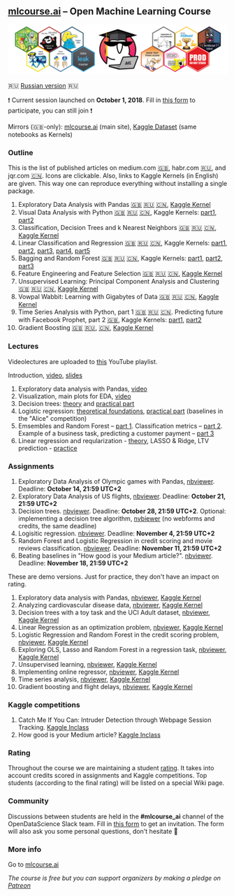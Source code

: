 ## [mlcourse.ai](https://mlcourse.ai) – Open Machine Learning Course

![ODS stickers](https://github.com/Yorko/mlcourse.ai/blob/master/img/ods_stickers.jpg)

:ru: [Russian version](https://github.com/Yorko/mlcourse.ai/wiki/About-the-course-(in-Russian)) :ru: 

:exclamation: Current session launched on **October 1, 2018**. Fill in [this form](https://drive.google.com/open?id=1_pDNuVHwBxV5wuOcdaXoxBZneyAQcqfOl4V2qkqKbNQ) to participate, you can still join :exclamation:

Mirrors (:uk:-only): [mlcourse.ai](https://mlcourse.ai) (main site), [Kaggle Dataset](https://www.kaggle.com/kashnitsky/mlcourse) (same notebooks as Kernels)

### Outline
This is the list of published articles on medium.com [:uk:](https://medium.com/open-machine-learning-course), habr.com [:ru:](https://habr.com/company/ods/blog/344044/), and jqr.com [:cn:](https://www.jqr.com). Icons are clickable. Also, links to Kaggle Kernels (in English) are given. This way one can reproduce everything without installing a single package.  
1. Exploratory Data Analysis with Pandas [:uk:](https://medium.com/open-machine-learning-course/open-machine-learning-course-topic-1-exploratory-data-analysis-with-pandas-de57880f1a68)  [:ru:](https://habrahabr.ru/company/ods/blog/322626/) [:cn:](https://www.jqr.com/article/000079), [Kaggle Kernel](https://www.kaggle.com/kashnitsky/topic-1-exploratory-data-analysis-with-pandas)
2. Visual Data Analysis with Python [:uk:](https://medium.com/open-machine-learning-course/open-machine-learning-course-topic-2-visual-data-analysis-in-python-846b989675cd)  [:ru:](https://habrahabr.ru/company/ods/blog/323210/) [:cn:](https://www.jqr.com/article/000086), Kaggle Kernels: [part1](https://www.kaggle.com/kashnitsky/topic-2-visual-data-analysis-in-python), [part2](https://www.kaggle.com/kashnitsky/topic-2-part-2-seaborn-and-plotly)
3. Classification, Decision Trees and k Nearest Neighbors [:uk:](https://medium.com/open-machine-learning-course/open-machine-learning-course-topic-3-classification-decision-trees-and-k-nearest-neighbors-8613c6b6d2cd) [:ru:](https://habrahabr.ru/company/ods/blog/322534/) [:cn:](https://www.jqr.com/article/000139), [Kaggle Kernel](https://www.kaggle.com/kashnitsky/topic-3-decision-trees-and-knn)
4. Linear Classification and Regression [:uk:](https://medium.com/open-machine-learning-course/open-machine-learning-course-topic-4-linear-classification-and-regression-44a41b9b5220) [:ru:](https://habrahabr.ru/company/ods/blog/323890/) [:cn:](https://www.jqr.com/article/000175), Kaggle Kernels: [part1](https://www.kaggle.com/kashnitsky/topic-4-linear-models-part-1-ols), [part2](https://www.kaggle.com/kashnitsky/topic-4-linear-models-part-2-classification), [part3](https://www.kaggle.com/kashnitsky/topic-4-linear-models-part-3-regularization), [part4](https://www.kaggle.com/kashnitsky/topic-4-linear-models-part-4-more-of-logit), [part5](https://www.kaggle.com/kashnitsky/topic-4-linear-models-part-5-validation)
5. Bagging and Random Forest [:uk:](https://medium.com/open-machine-learning-course/open-machine-learning-course-topic-5-ensembles-of-algorithms-and-random-forest-8e05246cbba7) [:ru:](https://habrahabr.ru/company/ods/blog/324402/) [:cn:](https://www.jqr.com/article/000241), Kaggle Kernels: [part1](https://www.kaggle.com/kashnitsky/topic-5-ensembles-part-1-bagging), [part2](https://www.kaggle.com/kashnitsky/topic-5-ensembles-part-2-random-forest), [part3](https://www.kaggle.com/kashnitsky/topic-5-ensembles-part-3-feature-importance)
6. Feature Engineering and Feature Selection [:uk:](https://medium.com/open-machine-learning-course/open-machine-learning-course-topic-6-feature-engineering-and-feature-selection-8b94f870706a) [:ru:](https://habrahabr.ru/company/ods/blog/325422/) [:cn:](https://www.jqr.com/article/000249), [Kaggle Kernel](https://www.kaggle.com/kashnitsky/topic-6-feature-engineering-and-feature-selection)
7. Unsupervised Learning: Principal Component Analysis and Clustering [:uk:](https://medium.com/open-machine-learning-course/open-machine-learning-course-topic-7-unsupervised-learning-pca-and-clustering-db7879568417) [:ru:](https://habrahabr.ru/company/ods/blog/325654/) [:cn:](https://www.jqr.com/article/000336), [Kaggle Kernel](https://www.kaggle.com/kashnitsky/topic-7-unsupervised-learning-pca-and-clustering)
8. Vowpal Wabbit: Learning with Gigabytes of Data [:uk:](https://medium.com/open-machine-learning-course/open-machine-learning-course-topic-8-vowpal-wabbit-fast-learning-with-gigabytes-of-data-60f750086237) [:ru:](https://habrahabr.ru/company/ods/blog/326418/) [:cn:](https://www.jqr.com/article/000348), [Kaggle Kernel](https://www.kaggle.com/kashnitsky/topic-8-online-learning-and-vowpal-wabbit)
9. Time Series Analysis with Python, part 1 [:uk:](https://medium.com/open-machine-learning-course/open-machine-learning-course-topic-9-time-series-analysis-in-python-a270cb05e0b3) [:ru:](https://habrahabr.ru/company/ods/blog/327242/) [:cn:](https://www.jqr.com/article/000450). Predicting future with Facebook Prophet, part 2 [:uk:](https://medium.com/open-machine-learning-course/open-machine-learning-course-topic-9-part-3-predicting-the-future-with-facebook-prophet-3f3af145cdc), Kaggle Kernels: [part1](https://www.kaggle.com/kashnitsky/topic-9-part-1-time-series-analysis-in-python), [part2](https://www.kaggle.com/kashnitsky/topic-9-part-2-time-series-with-facebook-prophet)
10. Gradient Boosting [:uk:](https://medium.com/open-machine-learning-course/open-machine-learning-course-topic-10-gradient-boosting-c751538131ac) [:ru:](https://habrahabr.ru/company/ods/blog/327250/), [:cn:](https://www.jqr.com/article/000573), [Kaggle Kernel](https://www.kaggle.com/kashnitsky/topic-10-gradient-boosting)

### Lectures
Videolectures are uploaded to [this](https://bit.ly/2zY6Xe2) YouTube playlist.

Introduction, [video](https://youtu.be/QKTuw4PNOsU), [slides](https://bit.ly/2NuadRV)

1. Exploratory data analysis with Pandas, [video](https://youtu.be/fwWCw_cE5aI)
2. Visualization, main plots for EDA, [video](https://www.youtube.com/watch?v=WNoQTNOME5g)
3. Decision trees: [theory](https://youtu.be/H4XlBTPv5rQ) and [practical part](https://youtu.be/RrVYO6Td9Js)
4. Logistic regression: [theoretical foundations](https://www.youtube.com/watch?v=l3jiw-N544s), [practical part](https://www.youtube.com/watch?v=7o0SWgY89i8) (baselines in the "Alice" competition)
5. Emsembles and Random Forest – [part 1](https://www.youtube.com/watch?v=neXJL-AqI_c). Classification metrics – [part 2](https://www.youtube.com/watch?v=aBOMYqGUlWQ). Example of a business task, predicting a customer payment – [part 3](https://www.youtube.com/watch?v=FmKU-1LZGoE) 
6. Linear regression and reqularization - [theory](https://youtu.be/ne-MfRfYs_c), LASSO & Ridge, LTV prediction - [practice](https://youtu.be/B8yIaIEMyIc)


### Assignments
1. Exploratory Data Analysis of Olympic games with Pandas, [nbviewer](https://mlcourse.ai/notebooks/blob/master/jupyter_english/assignments_fall2018/assignment1_pandas_olympic.ipynb?flush_cache=true). Deadline: **October 14, 21:59 UTC+2**
2. Exploratory Data Analysis of US flights,  [nbviewer](https://mlcourse.ai/notebooks/blob/master/jupyter_english/assignments_fall2018/assignment2_USA_flights.ipynb?flush_cache=true). Deadline: **October 21, 21:59 UTC+2**
3. Decision trees. [nbviewer](https://mlcourse.ai/notebooks/blob/master/jupyter_english/assignments_fall2018/assignment3_decision_trees.ipynb?flush_cache=true). Deadline: **October 28, 21:59 UTC+2**. Optional: implementing a decision tree algorithm, [nvbiewer](https://mlcourse.ai/notebooks/blob/master/jupyter_english/assignments_fall2018/assignment3_optional_implement_dt.ipynb?flush_cache=true) (no webforms and credits, the same deadline)
4. Logisitic regression. [nbviewer](https://mlcourse.ai/notebooks/blob/master/jupyter_english/assignments_fall2018/assignment4_websites_logistic_regression.ipynb). Deadline: **November 4, 21:59 UTC+2**
5. Random Forest and Logistic Regression in credit scoring and movie reviews classification. [nbviewer](https://mlcourse.ai/notebooks/blob/master/jupyter_english/assignments_fall2018/assignment5_rf_logit_scoring_texts.ipynb). Deadline: **November 11, 21:59 UTC+2**
6. Beating baselines in "How good is your Medium article?". [nbviewer](https://mlcourse.ai/notebooks/blob/master/jupyter_english/assignments_fall2018/assignment6_medium_beat_baseline.ipynb). Deadline: **November 18, 21:59 UTC+2**



These are demo versions. Just for practice, they don't have an impact on rating.  
1. Exploratory data analysis with Pandas, [nbviewer](https://mlcourse.ai/notebooks/blob/master/jupyter_english/assignments_demo/assignment01_pandas_uci_adult.ipynb?flush_cache=true), [Kaggle Kernel](https://www.kaggle.com/kashnitsky/assignment-1-pandas-and-uci-adult-dataset)
2. Analyzing cardiovascular disease data, [nbviewer](https://mlcourse.ai/notebooks/blob/master/jupyter_english/assignments_demo/assignment02_analyzing_cardiovascular_desease_data.ipynb?flush_cache=true), [Kaggle Kernel](https://www.kaggle.com/kashnitsky/assignment-2-analyzing-cardiovascular-data)
3. Decision trees with a toy task and the UCI Adult dataset, [nbviewer](https://mlcourse.ai/notebooks/blob/master/jupyter_english/assignments_demo/assignment03_decision_trees.ipynb?flush_cache=true), [Kaggle Kernel](https://www.kaggle.com/kashnitsky/assignment-3-decision-trees)
4. Linear Regression as an optimization problem, [nbviewer](https://mlcourse.ai/notebooks/blob/master/jupyter_english/assignments_demo/assignment04_linreg_optimization.ipynb?flush_cache=true), [Kaggle Kernel](https://www.kaggle.com/kashnitsky/assignment-4-linear-regression-as-optimization)
5. Logistic Regression and Random Forest in the credit scoring problem, [nbviewer](https://mlcourse.ai/notebooks/blob/master/jupyter_english/assignments_demo/assignment05_logit_rf_credit_scoring.ipynb?flush_cache=true), [Kaggle Kernel](https://www.kaggle.com/kashnitsky/assignment-5-logit-and-rf-for-credit-scoring)
6. Exploring OLS, Lasso and Random Forest in a regression task, [nbviewer](https://mlcourse.ai/notebooks/blob/master/jupyter_english/assignments_demo/assignment06_regression_wine.ipynb?flush_cache=true), [Kaggle Kernel](https://www.kaggle.com/kashnitsky/assignment-6-linear-models-and-rf-for-regression)
7. Unsupervised learning, [nbviewer](https://mlcourse.ai/notebooks/blob/master/jupyter_english/assignments_demo/assignment07_unsupervised_learning.ipynb?flush_cache=true), [Kaggle Kernel](https://www.kaggle.com/kashnitsky/assignment-7-unupervised-learning)
8. Implementing online regressor, [nbviewer](https://mlcourse.ai/notebooks/blob/master/jupyter_english/assignments_demo/assignment08_implement_sgd_regressor.ipynb?flush_cache=true), [Kaggle Kernel](https://www.kaggle.com/kashnitsky/assignment-8-implementing-online-regressor)
9. Time series analysis, [nbviewer](https://mlcourse.ai/notebooks/blob/master/jupyter_english/assignments_demo/assignment09_time_series.ipynb?flush_cache=true), [Kaggle Kernel](https://www.kaggle.com/kashnitsky/assignment-9-time-series-analysis)
10. Gradient boosting and flight delays, [nbviewer](https://mlcourse.ai/notebooks/blob/master/jupyter_english/assignments_demo/assignment10_flight_delays_kaggle.ipynb?flush_cache=true), [Kaggle Kernel](https://www.kaggle.com/kashnitsky/assignment-10-gradient-boosting-and-flight-delays)

### Kaggle competitions
1. Catch Me If You Can: Intruder Detection through Webpage Session Tracking. [Kaggle Inclass](https://www.kaggle.com/c/catch-me-if-you-can-intruder-detection-through-webpage-session-tracking2)
2. How good is your Medium article? [Kaggle Inclass](https://www.kaggle.com/c/how-good-is-your-medium-article/)

### Rating
Throughout the course we are maintaining a student [rating](https://drive.google.com/open?id=19AGEhUQUol6_kNLKSzBsjcGUU3qWy3BNUg8x8IFkO3Q). It takes into account credits scored in assignments and Kaggle competitions. Top students (according to the final rating) will be listed on a special Wiki page.

### Community
Discussions between students are held in the **#mlcourse_ai** channel of the OpenDataScience Slack team. Fill in [this form](https://drive.google.com/open?id=1_pDNuVHwBxV5wuOcdaXoxBZneyAQcqfOl4V2qkqKbNQ) to get an invitation. The form will also ask you some personal questions, don't hesitate :wave:

### More info
Go to [mlcourse.ai](https://mlcourse.ai)

*The course is free but you can support organizers by making a pledge on [Patreon](https://www.patreon.com/ods_mlcourse)*
